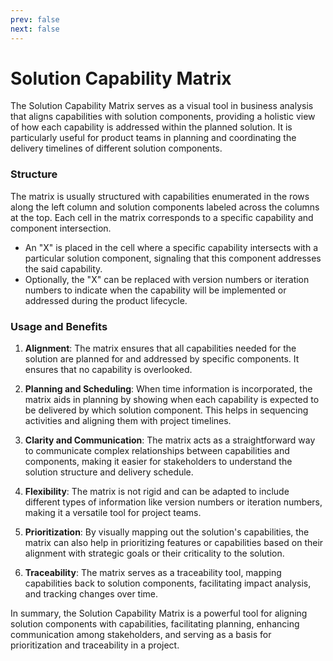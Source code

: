 ```yaml
---
prev: false
next: false
---
```


# Solution Capability Matrix

The Solution Capability Matrix serves as a visual tool in business analysis that aligns capabilities with solution components, providing a holistic view of how each capability is addressed within the planned solution. It is particularly useful for product teams in planning and coordinating the delivery timelines of different solution components.

### Structure

The matrix is usually structured with capabilities enumerated in the rows along the left column and solution components labeled across the columns at the top. Each cell in the matrix corresponds to a specific capability and component intersection.

- An "X" is placed in the cell where a specific capability intersects with a particular solution component, signaling that this component addresses the said capability.
- Optionally, the "X" can be replaced with version numbers or iteration numbers to indicate when the capability will be implemented or addressed during the product lifecycle.

### Usage and Benefits

1. **Alignment**: The matrix ensures that all capabilities needed for the solution are planned for and addressed by specific components. It ensures that no capability is overlooked.

2. **Planning and Scheduling**: When time information is incorporated, the matrix aids in planning by showing when each capability is expected to be delivered by which solution component. This helps in sequencing activities and aligning them with project timelines.

3. **Clarity and Communication**: The matrix acts as a straightforward way to communicate complex relationships between capabilities and components, making it easier for stakeholders to understand the solution structure and delivery schedule.

4. **Flexibility**: The matrix is not rigid and can be adapted to include different types of information like version numbers or iteration numbers, making it a versatile tool for project teams.

5. **Prioritization**: By visually mapping out the solution's capabilities, the matrix can also help in prioritizing features or capabilities based on their alignment with strategic goals or their criticality to the solution.

6. **Traceability**: The matrix serves as a traceability tool, mapping capabilities back to solution components, facilitating impact analysis, and tracking changes over time.

In summary, the Solution Capability Matrix is a powerful tool for aligning solution components with capabilities, facilitating planning, enhancing communication among stakeholders, and serving as a basis for prioritization and traceability in a project.

